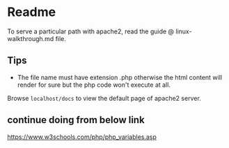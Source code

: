# Readme

To serve a particular path with apache2, read the guide @ linux-walkthrough.md file.

## Tips

- The file name must have extension .php otherwise the html content will render for sure but the php code won't execute at all.

Browse `localhost/docs` to view the default page of apache2 server.

## continue doing from below link

https://www.w3schools.com/php/php_variables.asp
